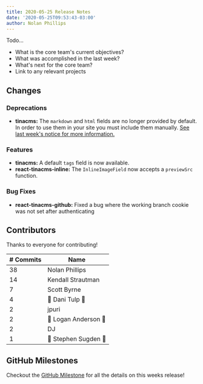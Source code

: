 ```yaml
---
title: 2020-05-25 Release Notes
date: '2020-05-25T09:53:43-03:00'
author: Nolan Phillips
---
```

Todo...

* What is the core team's current objectives?
* What was accomplished in the last week?
* What's next for the core team?
* Link to any relevant projects

## Changes

### Deprecations

* **tinacms:** The `markdown` and `html` fields are no longer provided by default. In order to use them in your site you must include them manually. [See last week's notice for more information.](https://tinacms.org/blog/2020-05-19-release-notes#markdown-and-html-fields-as-default-plugins)

### Features

* **tinacms:** A default `tags` field is now available.
* **react-tinacms-inline:** The `InlineImageField` now accepts a `previewSrc` function.

### Bug Fixes

* **react-tinacms-github:** Fixed a bug where the working branch cookie was not set after authenticating

## Contributors

Thanks to everyone for contributing!

| # Commits | Name |
| --- | --- |
| 38 | Nolan Phillips |
| 14 | Kendall Strautman |
| 7 | Scott Byrne |
| 4 | 🎉 Dani Tulp 🎉 |
| 2 | jpuri |
| 2 | 🎉 Logan Anderson 🎉 |
| 2 | DJ |
| 1 | 🎉 Stephen Sugden 🎉 |

## GitHub Milestones

Checkout the [GitHub Milestone](https://github.com/tinacms/tinacms/milestone/24?closed=1) for all the details on this weeks release!
